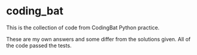 # coding_bat

This is the collection of code from CodingBat Python practice. 

These are my own answers and some differ from the solutions given. All of the code passed the tests.